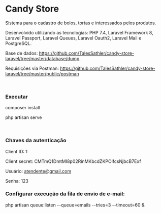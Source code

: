 # Candy Store

Sistema para o cadastro de bolos, tortas e interessados pelos produtos.

Desenvolvido utilizando as tecnologias: PHP 7.4, Laravel Framework 8, Laravel Passport, Laravel Queues, Laravel Oauth2, Laravel Mail e PostgreSQL.

Base de dados: https://github.com/TalesSathler/candy-store-laravel/tree/master/database/dump.

Requisições via Postman: https://github.com/TalesSathler/candy-store-laravel/tree/master/public/postman

<br>

### Executar
composer install

php artisan serve

<br>

### Chaves da autenticação
Client ID: 1

Client secret: CMTmQ1DmtMI8p02RinMKbcdZKPOifcsNjbcB7Exf

Usuário:
atendente@gmail.com

Senha:
123


### Configurar execução da fila de envio de e-mail:
php artisan queue:listen --queue=emails --tries=3 --timeout=60 &
